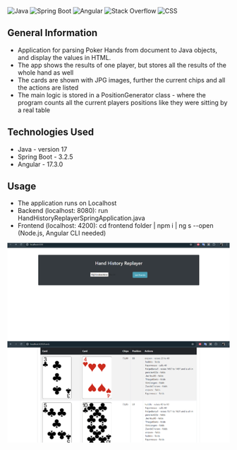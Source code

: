 ![Java](https://img.shields.io/badge/java-%23ED8B00.svg?style=for-the-badge&logo=openjdk&logoColor=white) 
![Spring Boot](https://img.shields.io/badge/Spring_Boot-F2F4F9?style=for-the-badge&logo=spring-boot)
![Angular](https://img.shields.io/badge/Angular-DD0031?style=for-the-badge&logo=angular&logoColor=white)
![Stack Overflow](https://img.shields.io/badge/-Stackoverflow-FE7A16?style=for-the-badge&logo=stack-overflow&logoColor=white)
![CSS](https://img.shields.io/badge/CSS-239120?&style=for-the-badge&logo=css3&logoColor=white)

## General Information
- Application for parsing Poker Hands from document to Java objects, and display the values in HTML.
- The app shows the results of one player, but stores all the results of the whole hand as well
- The cards are shown with JPG images, further the current chips and all the actions are listed
- The main logic is stored in a PositionGenerator class - where the program counts all the current players positions like they were sitting by a real table

## Technologies Used
- Java - version 17
- Spring Boot - 3.2.5
- Angular - 17.3.0

## Usage
 - The application runs on Localhost
 - Backend (localhost: 8080): run HandHistoryReplayerSpringApplication.java
 - Frontend (localhost: 4200): cd frontend folder | npm i | ng s --open
   (Node.js, Angular CLI needed)
 
![home.png](home.png)
![hand.png](hand.png)




